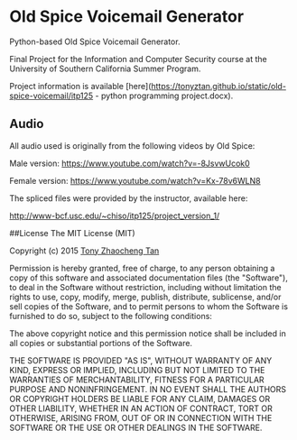 # Old Spice Voicemail Generator
Python-based Old Spice Voicemail Generator.

Final Project for the Information and Computer Security course at the University of Southern California Summer Program.

Project information is available [here](https://tonyztan.github.io/static/old-spice-voicemail/itp125 - python programming project.docx).

## Audio
All audio used is originally from the following videos by Old Spice:

Male version: https://www.youtube.com/watch?v=-8JsvwUcok0

Female version: https://www.youtube.com/watch?v=Kx-78v6WLN8

The spliced files were provided by the instructor, available here:

http://www-bcf.usc.edu/~chiso/itp125/project_version_1/

##License
The MIT License (MIT)

Copyright (c) 2015 [Tony Zhaocheng Tan](https://tonytan.io/about)

Permission is hereby granted, free of charge, to any person obtaining a copy
of this software and associated documentation files (the "Software"), to deal
in the Software without restriction, including without limitation the rights
to use, copy, modify, merge, publish, distribute, sublicense, and/or sell
copies of the Software, and to permit persons to whom the Software is
furnished to do so, subject to the following conditions:

The above copyright notice and this permission notice shall be included in all
copies or substantial portions of the Software.

THE SOFTWARE IS PROVIDED "AS IS", WITHOUT WARRANTY OF ANY KIND, EXPRESS OR
IMPLIED, INCLUDING BUT NOT LIMITED TO THE WARRANTIES OF MERCHANTABILITY,
FITNESS FOR A PARTICULAR PURPOSE AND NONINFRINGEMENT. IN NO EVENT SHALL THE
AUTHORS OR COPYRIGHT HOLDERS BE LIABLE FOR ANY CLAIM, DAMAGES OR OTHER
LIABILITY, WHETHER IN AN ACTION OF CONTRACT, TORT OR OTHERWISE, ARISING FROM,
OUT OF OR IN CONNECTION WITH THE SOFTWARE OR THE USE OR OTHER DEALINGS IN THE
SOFTWARE.

